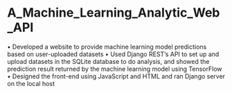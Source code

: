 # A_Machine_Learning_Analytic_Web_API
• Developed a website to provide machine learning model predictions based on user-uploaded datasets
• Used Django REST’s API to set up and upload datasets in the SQLite database to do analysis, and showed the prediction result returned by the machine learning model using TensorFlow
• Designed the front-end using JavaScript and HTML and ran Django server on the local host
